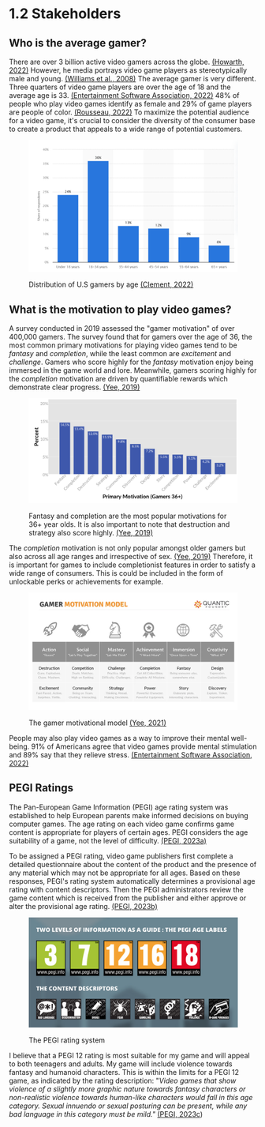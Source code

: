 # 1.2 Stakeholders

## Who is the average gamer?

There are over 3 billion active video gamers across the globe. [(Howarth, 2022)](reference-list.md#stakeholders) However, he media portrays video game players as stereotypically male and young. [(Williams et al., 2008)](reference-list.md#stakeholders) The average gamer is very different. Three quarters of video game players are over the age of 18 and the average age is 33. [(Entertainment Software Association, 2022)](reference-list.md#stakeholders) 48% of people who play video games identify as female and 29% of game players are people of color. [(Rousseau, 2022)](reference-list.md#stakeholders) To maximize the potential audience for a video game, it's crucial to consider the diversity of the consumer base to create a product that appeals to a wide range of potential customers.

<figure><img src="../.gitbook/assets/distributionofgamersbyage.png" alt="" width="563"><figcaption><p>Distribution of U.S gamers by age <a href="reference-list.md#stakeholders">(Clement, 2022)</a></p></figcaption></figure>

## What is the motivation to play video games?

A survey conducted in 2019 assessed the "gamer motivation" of over 400,000 gamers. The survey found that for gamers over the age of 36, the most common primary motivations for playing video games tend to be _fantasy_ and _completion_, while the least common are _excitement_ and _challenge_. Gamers who score highly for the _fantasy_ motivation enjoy being immersed in the game world and lore. Meanwhile, gamers scoring highly for the _completion_ motivation are driven by quantifiable rewards which demonstrate clear progress. [(Yee, 2019)](reference-list.md#stakeholders)

<figure><img src="../.gitbook/assets/36+yogamermotivations.png" alt="" width="563"><figcaption><p>Fantasy and completion are the most popular motivations for 36+ year olds. It is also important to note that destruction and strategy also score highly. <a href="reference-list.md#stakeholders">(Yee, 2019)</a></p></figcaption></figure>

The _completion_ motivation is not only popular amongst older gamers but also across all age ranges and irrespective of sex. [(Yee, 2019)](reference-list.md#stakeholders) Therefore, it is important for games to include completionist features in order to satisfy a wide range of consumers. This is could be included in the form of unlockable perks or achievements for example.&#x20;

<figure><img src="../.gitbook/assets/gamermotivationmodel.webp" alt="" width="563"><figcaption><p>The gamer motivational model <a href="reference-list.md#stakeholders">(Yee, 2021)</a></p></figcaption></figure>

People may also play video games as a way to improve their mental well-being. 91% of Americans agree that video games provide mental stimulation and 89% say that they relieve stress. [(Entertainment Software Association, 2022)](reference-list.md#stakeholders)

## PEGI Ratings

The Pan-European Game Information (PEGI) age rating system was established to help European parents make informed decisions on buying computer games. The age rating on each video game confirms game content is appropriate for players of certain ages. PEGI considers the age suitability of a game, not the level of difficulty. [(PEGI, 2023a)](reference-list.md#stakeholders)

To be assigned a PEGI rating, video game publishers first complete a detailed questionnaire about the content of the product and the presence of any material which may not be appropriate for all ages. Based on these responses, PEGI's rating system automatically determines a provisional age rating with content descriptors. Then the PEGI administrators review the game content which is received from the publisher and either approve or alter the provisional age rating. [(PEGI, 2023b)](reference-list.md#stakeholders)

<figure><img src="../.gitbook/assets/pegiratings.png" alt="" width="563"><figcaption><p>The PEGI rating system</p></figcaption></figure>

I believe that a PEGI 12 rating is most suitable for my game and will appeal to both teenagers and adults. My game will include violence towards fantasy and humanoid characters. This is within the limits for a PEGI 12 game, as indicated by the rating description: "_Video games that show violence of a slightly more graphic nature towards fantasy characters or non-realistic violence towards human-like characters would fall in this age category. Sexual innuendo or sexual posturing can be present, while any bad language in this category must be mild."_ [(PEGI, 2023c](reference-list.md#stakeholders))
